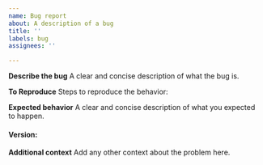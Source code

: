 ```yaml
---
name: Bug report
about: A description of a bug
title: ''
labels: bug
assignees: ''

---
```


**Describe the bug**
A clear and concise description of what the bug is.

**To Reproduce**
Steps to reproduce the behavior:


**Expected behavior**
A clear and concise description of what you expected to happen.

 #### Version:

**Additional context**
Add any other context about the problem here.
